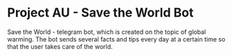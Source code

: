 # Project AU - Save the World Bot
Save the World - telegram bot, which is created on the topic of global warming. The bot sends several facts and tips every day at a certain time so that the user takes care of the world.
